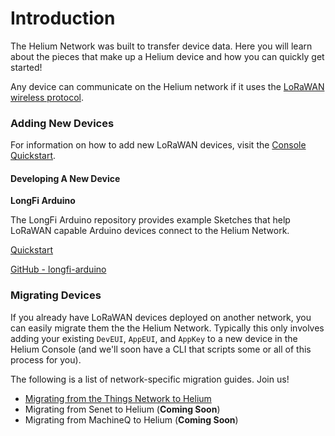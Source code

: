# Introduction

The Helium Network was built to transfer device data. Here you will learn about the pieces that make up a Helium device and how you can quickly get started!

Any device can communicate on the Helium network if it uses the [LoRaWAN wireless protocol](https://lora-alliance.org/about-lorawan).

### Adding New Devices

For information on how to add new LoRaWAN devices, visit the [Console Quickstart](https://github.com/helium/devdocs/tree/316a0ffe46a00cd9398f98332e75206bc437c93c/console/quickstart/README.md).

#### Developing A New Device

**LongFi Arduino**

The LongFi Arduino repository provides example Sketches that help LoRaWAN capable Arduino devices connect to the Helium Network.

[Quickstart](https://github.com/helium/devdocs/tree/316a0ffe46a00cd9398f98332e75206bc437c93c/device/arduino-quickstart/README.md)

[GitHub - longfi-arduino](https://github.com/helium/longfi-arduino)

### Migrating Devices

If you already have LoRaWAN devices deployed on another network, you can easily migrate them the the Helium Network. Typically this only involves adding your existing `DevEUI`, `AppEUI`, and `AppKey` to a new device in the Helium Console \(and we'll soon have a CLI that scripts some or all of this process for you\).

The following is a list of network-specific migration guides. Join us!

* [Migrating from the Things Network to Helium](device-migration-the-things-network.md)
* Migrating from Senet to Helium \(**Coming Soon**\)
* Migrating from MachineQ to Helium \(**Coming Soon**\)

